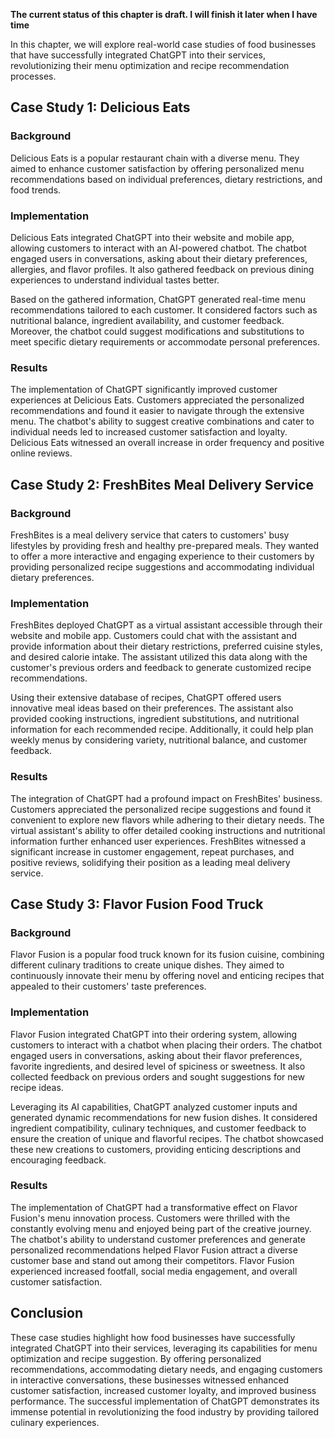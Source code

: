 **The current status of this chapter is draft. I will finish it later when I have time**

In this chapter, we will explore real-world case studies of food businesses that have successfully integrated ChatGPT into their services, revolutionizing their menu optimization and recipe recommendation processes.

**Case Study 1: Delicious Eats**
--------------------------------

### Background

Delicious Eats is a popular restaurant chain with a diverse menu. They aimed to enhance customer satisfaction by offering personalized menu recommendations based on individual preferences, dietary restrictions, and food trends.

### Implementation

Delicious Eats integrated ChatGPT into their website and mobile app, allowing customers to interact with an AI-powered chatbot. The chatbot engaged users in conversations, asking about their dietary preferences, allergies, and flavor profiles. It also gathered feedback on previous dining experiences to understand individual tastes better.

Based on the gathered information, ChatGPT generated real-time menu recommendations tailored to each customer. It considered factors such as nutritional balance, ingredient availability, and customer feedback. Moreover, the chatbot could suggest modifications and substitutions to meet specific dietary requirements or accommodate personal preferences.

### Results

The implementation of ChatGPT significantly improved customer experiences at Delicious Eats. Customers appreciated the personalized recommendations and found it easier to navigate through the extensive menu. The chatbot's ability to suggest creative combinations and cater to individual needs led to increased customer satisfaction and loyalty. Delicious Eats witnessed an overall increase in order frequency and positive online reviews.

**Case Study 2: FreshBites Meal Delivery Service**
--------------------------------------------------

### Background

FreshBites is a meal delivery service that caters to customers' busy lifestyles by providing fresh and healthy pre-prepared meals. They wanted to offer a more interactive and engaging experience to their customers by providing personalized recipe suggestions and accommodating individual dietary preferences.

### Implementation

FreshBites deployed ChatGPT as a virtual assistant accessible through their website and mobile app. Customers could chat with the assistant and provide information about their dietary restrictions, preferred cuisine styles, and desired calorie intake. The assistant utilized this data along with the customer's previous orders and feedback to generate customized recipe recommendations.

Using their extensive database of recipes, ChatGPT offered users innovative meal ideas based on their preferences. The assistant also provided cooking instructions, ingredient substitutions, and nutritional information for each recommended recipe. Additionally, it could help plan weekly menus by considering variety, nutritional balance, and customer feedback.

### Results

The integration of ChatGPT had a profound impact on FreshBites' business. Customers appreciated the personalized recipe suggestions and found it convenient to explore new flavors while adhering to their dietary needs. The virtual assistant's ability to offer detailed cooking instructions and nutritional information further enhanced user experiences. FreshBites witnessed a significant increase in customer engagement, repeat purchases, and positive reviews, solidifying their position as a leading meal delivery service.

**Case Study 3: Flavor Fusion Food Truck**
------------------------------------------

### Background

Flavor Fusion is a popular food truck known for its fusion cuisine, combining different culinary traditions to create unique dishes. They aimed to continuously innovate their menu by offering novel and enticing recipes that appealed to their customers' taste preferences.

### Implementation

Flavor Fusion integrated ChatGPT into their ordering system, allowing customers to interact with a chatbot when placing their orders. The chatbot engaged users in conversations, asking about their flavor preferences, favorite ingredients, and desired level of spiciness or sweetness. It also collected feedback on previous orders and sought suggestions for new recipe ideas.

Leveraging its AI capabilities, ChatGPT analyzed customer inputs and generated dynamic recommendations for new fusion dishes. It considered ingredient compatibility, culinary techniques, and customer feedback to ensure the creation of unique and flavorful recipes. The chatbot showcased these new creations to customers, providing enticing descriptions and encouraging feedback.

### Results

The implementation of ChatGPT had a transformative effect on Flavor Fusion's menu innovation process. Customers were thrilled with the constantly evolving menu and enjoyed being part of the creative journey. The chatbot's ability to understand customer preferences and generate personalized recommendations helped Flavor Fusion attract a diverse customer base and stand out among their competitors. Flavor Fusion experienced increased footfall, social media engagement, and overall customer satisfaction.

**Conclusion**
--------------

These case studies highlight how food businesses have successfully integrated ChatGPT into their services, leveraging its capabilities for menu optimization and recipe suggestion. By offering personalized recommendations, accommodating dietary needs, and engaging customers in interactive conversations, these businesses witnessed enhanced customer satisfaction, increased customer loyalty, and improved business performance. The successful implementation of ChatGPT demonstrates its immense potential in revolutionizing the food industry by providing tailored culinary experiences.
